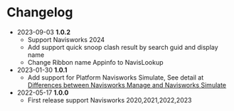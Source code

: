 # Changelog
- 2023-09-03 **1.0.2**
  - Support Navisworks 2024
  - Add support quick snoop clash result by search guid and display name
  - Change Ribbon name Appinfo to NavisLookup
- 2023-01-30 **1.0.1**
  - Add support for Platform Navisworks Simulate, See detail at [Differences between Navisworks Manage and Navisworks Simulate](https://knowledge.autodesk.com/support/navisworks-products/troubleshooting/caas/sfdcarticles/sfdcarticles/Functionality-differences-between-Navisworks-Manage-and-Simulate.html)
- 2022-05-17 **1.0.0**
  - First release support Navisworks 2020,2021,2022,2023


